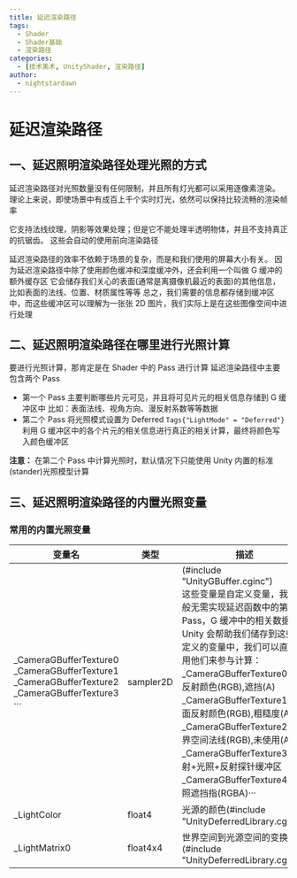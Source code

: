 ```yaml
---
title: 延迟渲染路径
tags:
  - Shader
  - Shader基础
  - 渲染路径
categories:
  - [技术美术, UnityShader, 渲染路径]
author:
  - nightstardawn
---
```


# 延迟渲染路径

## 一、延迟照明渲染路径处理光照的方式

延迟渲染路径对光照数量没有任何限制，并且所有灯光都可以采用逐像素渲染。
理论上来说，即使场景中有成百上千个实时灯光，依然可以保持比较流畅的渲染帧率

它支持法线纹理，阴影等效果处理；但是它不能处理半透明物体，并且不支持真正的抗锯齿。
这些会自动的使用前向渲染路径

延迟渲染路径的效率不依赖于场景的复杂，而是和我们使用的屏幕大小有关。
因为延迟渲染路径中除了使用颜色缓冲和深度缓冲外，还会利用一个叫做 G 缓冲的额外缓存区
它会储存我们关心的表面(通常是离摄像机最近的表面)的其他信息，比如表面的法线、位置、材质属性等等
总之，我们需要的信息都存储到缓冲区中，而这些缓冲区可以理解为一张张 2D 图片，我们实际上是在这些图像空间中进行处理

## 二、延迟照明渲染路径在哪里进行光照计算

要进行光照计算，那肯定是在 Shader 中的 Pass 进行计算
延迟渲染路径中主要包含两个 Pass

- 第一个 Pass
  主要判断哪些片元可见，并且将可见片元的相关信息存储到 G 缓冲区中
  比如：表面法线、视角方向、漫反射系数等等数据
- 第二个 Pass
  将光照模式设置为 Deferred
  `Tags{"LightMode" = "Deferred"}`
  利用 G 缓冲区中的各个片元的相关信息进行真正的相关计算，最终将颜色写入颜色缓冲区

**注意：**
在第二个 Pass 中计算光照时，默认情况下只能使用 Unity 内置的标准(stander)光照模型计算

## 三、延迟照明渲染路径的内置光照变量

### 常用的内置光照变量

| 变量名                                                                                                          | 类型      | 描述                                                                                                                                                                                                                                                                                                                                                                                                                                                                |
| --------------------------------------------------------------------------------------------------------------- | --------- | ------------------------------------------------------------------------------------------------------------------------------------------------------------------------------------------------------------------------------------------------------------------------------------------------------------------------------------------------------------------------------------------------------------------------------------------------------------------- |
| \_CameraGBufferTexture0<br>\_CameraGBufferTexture1<br>\_CameraGBufferTexture2<br>\_CameraGBufferTexture3<br>··· | sampler2D | (#include "UnityGBuffer.cginc")<br>这些变量是自定义变量，我们一般无需实现延迟函数中的第一个 Pass，G 缓冲中的相关数据 Unity 会帮助我们储存到这些自定义的变量中，我们可以直接使用他们来参与计算：<br>\_CameraGBufferTexture0:漫反射颜色(RGB),遮挡(A)<br>\_CameraGBufferTexture1:镜面反射颜色(RGB),粗糙度(A)<br>\_CameraGBufferTexture2:世界空间法线(RGB),未使用(A)<br>\_CameraGBufferTexture3:发射+光照+反射探针缓冲区<br>\_CameraGBufferTexture4:光照遮挡指(RGBA)··· |
| \_LightColor                                                                                                    | float4    | 光源的颜色(#include "UnityDeferredLibrary.cginc")                                                                                                                                                                                                                                                                                                                                                                                                                   |
| \_LightMatrix0                                                                                                  | float4x4  | 世界空间到光源空间的变换矩阵(#include "UnityDeferredLibrary.cginc")                                                                                                                                                                                                                                                                                                                                                                                                 |
